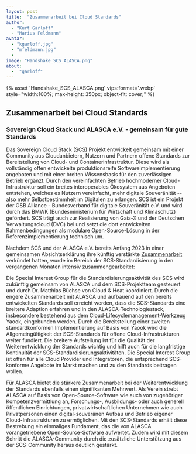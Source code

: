 ```yaml
---
layout: post
title:  "Zusammenarbeit bei Cloud Standards"
author:
  - "Kurt Garloff"
  - "Marius Feldmann"
avatar: 
  - "kgarloff.jpg"
  - "mfeldmann.jpg"
  - 
image: "Handshake_SCS_ALASCA.png"
about:
  -  "garloff"
---
```

{% asset 'Handshake_SCS_ALASCA.png' vips:format='.webp' style="width:100%; max-height: 350px; object-fit: cover;" %}

## Zusammenarbeit bei Cloud Standards
### Sovereign Cloud Stack und ALASCA e.V. - gemeinsam für gute Standards

Das Sovereign Cloud Stack (SCS) Projekt entwickelt gemeinsam mit einer Community aus Cloudanbietern, Nutzern und Partnern offene Standards zur Bereitstellung von Cloud- und Containerinfrastruktur. Diese wird als vollständig offen entwickelte produktionsreife Softwareimplementierung angeboten und mit einer breiten Wissensbasis für den zuverlässigen Betrieb ergänzt. Durch den vereinfachten Betrieb hochmoderner Cloud-Infrastruktur soll ein breites interoperables Ökosystem aus Angeboten entstehen, welches es Nutzern vereinfacht, mehr digitale Souveränität -- also mehr Selbstbestimmheit im Digitalen zu erlangen. SCS ist ein Projekt der OSB Alliance - Bundesverband für digitale Souveränität e.V. und wird durch das BMWK (Bundesministerium für Wirtschaft und Klimaschutz) gefördert. SCS trägt auch zur Realisierung von Gaia-X und der Deutschen Verwaltungscloud (DVC) bei und setzt die dort entwickelten Rahmenbedingungen als modulare Open-Source-Lösung in der Referenzimplementierung technisch um.

Nachdem SCS und der ALASCA e.V. bereits Anfang 2023 in einer gemeinsamen Absichtserklärung ihre künftig verstärkte [Zusammenarbeit](https://scs.community/de/2023/01/16/collaboration-of-alasca-and-scs/) verkündet hatten, wurde im Bereich der SCS-Standardisierung in den vergangenen Monaten intensiv zusammengearbeitet:

Die Special Interest Group für die Standardisierungsaktivität des SCS wird zukünftig gemeinsam von ALASCA und dem SCS-Projektteam gesteuert und durch Dr. Matthias Büchse von Cloud & Heat koordiniert. Durch die engere Zusammenarbeit mit ALASCA und aufbauend auf den bereits entwickelten Standards soll erreicht werden, dass die SCS-Standards eine breitere Adaption erfahren und in den ALASCA-Technologiestack, insbesondere bestehend aus dem Cloud-Lifecyclemanagement-Werkzeug Yaook, eingebunden werden. Durch die Bereitstellung einer zweiten standardkonformen Implementierung auf Basis von Yaook wird die Allgemeingültigkeit der SCS-Standards für offene Cloud-Infrastrukturen weiter fundiert. Die breitere Aufstellung ist für die Qualität der Weiterentwicklung der Standards wichtig und hilft auch für die langfristige Kontinuität der SCS-Standardisierungsaktivitäten. Die Special Interest Group ist offen für alle Cloud Provider und Integratoren, die entsprechend SCS-konforme Angebote im Markt machen und zu den Standards beitragen wollen.

Für ALASCA bietet die stärkere Zusammenarbeit bei der Weiterentwicklung der Standards ebenfalls einen signifikanten Mehrwert. Als Verein strebt ALASCA auf Basis von Open-Source-Software wie auch von zugehöriger Kompetenzvermittlung an, Forschungs-, Ausbildungs- oder auch generell öffentlichen Einrichtungen, privatwirtschaftlichen Unternehmen wie auch Privatpersonen einen digital-souveränen Aufbau und Betrieb eigener Cloud-Infrastrukturen zu ermöglichen. Mit den SCS-Standards erhält diese Bestrebung ein einmaliges Fundament, das die von ALASCA vorangetriebene Open-Source-Software aufwertet. Zudem wird mit diesem Schritt die ALASCA-Community durch die zusätzliche Unterstützung aus der SCS-Community heraus deutlich gestärkt.
